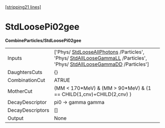 [[stripping21 lines]](./stripping21-commonparticles)

# StdLoosePi02gee

**CombineParticles/StdLoosePi02gee**

|                  |                                                                                                                                                                                                                                     |
|------------------|-------------------------------------------------------------------------------------------------------------------------------------------------------------------------------------------------------------------------------------|
| Inputs           | ['Phys/ [StdLooseAllPhotons](./stripping21-stdlooseallphotons) /Particles', 'Phys/ [StdAllLooseGammaLL](./stripping21-stdallloosegammall) /Particles', 'Phys/ [StdAllLooseGammaDD](./stripping21-stdallloosegammadd) /Particles'] |
| DaughtersCuts    | {}                                                                                                                                                                                                                                  |
| CombinationCut   | ATRUE                                                                                                                                                                                                                               |
| MotherCut        | (MM \< 170\*MeV) & (MM \> 90\*MeV) & (1 == CHILD(1,cnv)+CHILD(2,cnv) )                                                                                                                                                              |
| DecayDescriptor  | pi0 -\> gamma gamma                                                                                                                                                                                                                 |
| DecayDescriptors | []                                                                                                                                                                                                                                |
| Output           | None                                                                                                                                                                                                                                |
